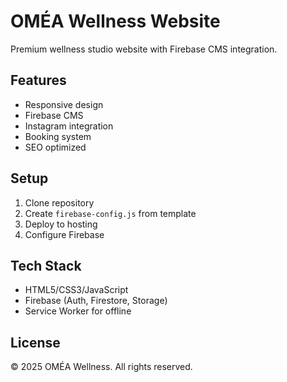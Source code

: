 # OMÉA Wellness Website

Premium wellness studio website with Firebase CMS integration.

## Features
- Responsive design
- Firebase CMS
- Instagram integration
- Booking system
- SEO optimized

## Setup
1. Clone repository
2. Create `firebase-config.js` from template
3. Deploy to hosting
4. Configure Firebase

## Tech Stack
- HTML5/CSS3/JavaScript
- Firebase (Auth, Firestore, Storage)
- Service Worker for offline

## License
© 2025 OMÉA Wellness. All rights reserved.

